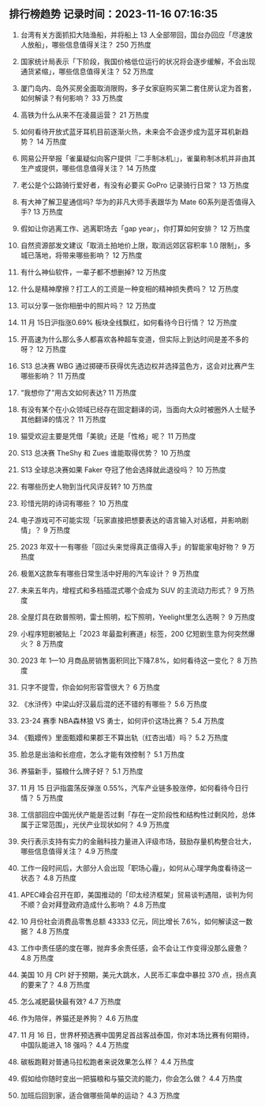 
## 排行榜趋势 记录时间：2023-11-16 07:16:35
  
  1. 台湾有关方面抓扣大陆渔船，并将船上 13 人全部带回，国台办回应「尽速放人放船」，哪些信息值得关注？ 250 万热度
    
  2. 国家统计局表示「下阶段，我国价格低位运行的状况将会逐步缓解，不会出现通货紧缩」，哪些信息值得关注？ 52 万热度
    
  3. 厦门岛内、岛外买房全面取消限购，多子女家庭购买第二套住房认定为首套，如何解读？有何影响？ 33 万热度
    
  4. 高铁为什么从来不在凌晨运营？ 21 万热度
    
  5. 如何看待开放式蓝牙耳机目前逐渐火热，未来会不会逐步成为蓝牙耳机新趋势？ 14 万热度
    
  6. 网易公开举报「雀巢疑似向客户提供『二手制冰机』」，雀巢称制冰机并非由其生产或提供，哪些信息值得关注？ 14 万热度
    
  7. 老公是个公路骑行爱好者，有没有必要买 GoPro 记录骑行日常？ 13 万热度
    
  8. 有大神了解卫星通信吗? 华为的非凡大师手表跟华为 Mate 60系列是否值得入手? 13 万热度
    
  9. 假如让你逃离工作、逃离职场去「gap year」，你打算如何安排？ 12 万热度
    
  10. 自然资源部发文建议「取消土拍地价上限，取消远郊区容积率 1.0 限制」，多城已落地，将带来哪些影响？ 12 万热度
    
  11. 有什么神仙软件，一辈子都不想删掉? 12 万热度
    
  12. 什么是精神摩擦？打工人的工资是一种变相的精神损失费吗？ 12 万热度
    
  13. 可以分享一张你相册中的照片吗？ 12 万热度
    
  14. 11 月 15日沪指涨0.69% 板块全线飘红，如何看待今日行情？ 12 万热度
    
  15. 开高速为什么那么多人都喜欢各种超车变道，但实际上到达时间是差不多的呀？ 12 万热度
    
  16. S13 总决赛 WBG 通过掷硬币获得优先选边权并选择蓝色方，这会对比赛产生哪些影响？ 11 万热度
    
  17. “我想你了”用古文如何表达? 11 万热度
    
  18. 有没有某个在小众领域已经存在固定翻译的词，当面向大众时被圈外人士赋予其他翻译的情况？ 11 万热度
    
  19. 猫受欢迎主要是凭借「美貌」还是「性格」呢？ 11 万热度
    
  20. S13 总决赛 TheShy 和 Zues 谁能取得优势？ 10 万热度
    
  21. S13 全球总决赛如果 Faker 夺冠了他会选择就此退役吗？ 10 万热度
    
  22. 有哪些历史人物到当代风评反转? 10 万热度
    
  23. 珍惜光阴的诗词有哪些？ 10 万热度
    
  24. 电子游戏可不可能实现「玩家直接把想要表达的语言输入对话框，并影响剧情」？ 9 万热度
    
  25. 2023 年双十一有哪些「回过头来觉得真正值得入手」的智能家电好物？ 9 万热度
    
  26. 极氪X这款车有哪些日常生活中好用的汽车设计？ 9 万热度
    
  27. 未来五年内，增程式和多档插混式哪个会成为 SUV 的主流动力形式？ 9 万热度
    
  28. 全屋灯具在欧普照明，雷士照明，松下照明，Yeelight里怎么选啊？ 9 万热度
    
  29. 小程序短剧被贴上「2023 年最盈利赛道」标签，200 亿短剧生意为何突然爆火？ 8 万热度
    
  30. 2023 年 1—10 月商品房销售面积同比下降7.8%，如何看待这一变化？ 8 万热度
    
  31. 只字不提雪，你会如何形容雪很大？ 6 万热度
    
  32. 《水浒传》中梁山好汉最后混的还不错的有哪些？ 5.6 万热度
    
  33. 23-24 赛季 NBA森林狼 VS 勇士，如何评价这场比赛？ 5.4 万热度
    
  34. 《甄嬛传》里面甄嬛和果郡王不算出轨（红杏出墙）吗？ 5.2 万热度
    
  35. 脸总是出油和长痘痘，怎么才能有效控制？ 5.1 万热度
    
  36. 养猫新手，猫粮什么牌子好？ 5.1 万热度
    
  37. 11 月 15 日沪指震荡反弹涨 0.55%，汽车产业链多股涨停，如何看待今日行情？ 5 万热度
    
  38. 工信部回应中国光伏产能是否过剩「存在一定阶段性和结构性过剩风险，总体属于正常范围」，光伏产业现状如何？ 4.9 万热度
    
  39. 央行表示支持有实力的金融科技力量进入评级市场，鼓励存量机构整合壮大，哪些信息值得关注？ 4.9 万热度
    
  40. 工作一段时间后，大部分人会出现「职场心霾」，如何从心理学角度看待这一状态？ 4.8 万热度
    
  41. APEC峰会召开在即，美国推动的「印太经济框架」贸易谈判遇阻，谈判为何不顺？会对拜登政府造成什么影响？ 4.8 万热度
    
  42. 10 月份社会消费品零售总额 43333 亿元，同比增长 7.6%，如何解读这一数据？ 4.8 万热度
    
  43. 工作中责任感的度在哪，抛弃多余责任感，会不会让工作变得没那么疲惫？ 4.8 万热度
    
  44. 美国 10 月 CPI 好于预期，美元大跳水，人民币汇率盘中暴拉 370 点，拐点真的要来了？ 4.8 万热度
    
  45. 怎么减肥最快最有效? 4.7 万热度
    
  46. 作为陪伴，养猫还是养狗？ 4.6 万热度
    
  47. 11 月 16 日，世界杯预选赛中国男足首战客战泰国，你对本场比赛有何期待，中国队能进入 18 强吗？ 4.4 万热度
    
  48. 碳板跑鞋对普通马拉松跑者来说效果怎么样？ 4.4 万热度
    
  49. 假如给你随时变出一把猫粮和与猫交流的能力，你会怎么做？ 4.4 万热度
    
  50. 加班后回到家，适合做哪些简单的运动？ 4.3 万热度
    
